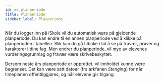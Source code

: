 ```yaml
---
id: ms_planperiode
title: Planperiode
sidebar_label: Planperiode
---
```


Når du logger inn på iSkole vil du automatisk være på gjeldende planperiode. Du kan endre til en annen planperiode ved å klikke på planperioden i tabellen. Slik kan du gå tilbake i tid å se på fravær, prøver og karakterer i dine fag. Men endrer du planperiode, vil mye av elevenes vurderingsgrunnlag og fravær være skrivebeskyttet.

Dersom neste års planperiode er opprettet, vil innholdet kunne være begrenset. Det kan være satt datoer (fra arkfanen _Stenging_)  for når timeplanen offentliggjøres, og når elevene gis tilgang. 
